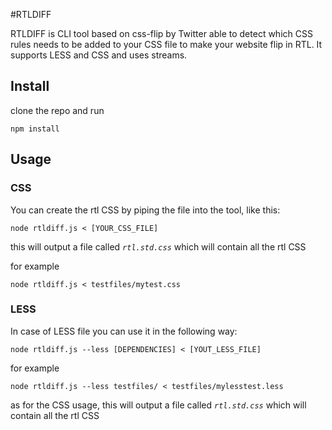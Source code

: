 #RTLDIFF

RTLDIFF is CLI tool based on css-flip by Twitter able to detect which CSS rules needs to be added to your CSS file to make your website flip in RTL. It supports LESS and CSS and uses streams.

## Install

clone the repo and run

` npm install `

## Usage

### CSS

You can create the rtl CSS by piping the file into the tool, like this:

` node rtldiff.js < [YOUR_CSS_FILE] `

this will output a file called *` rtl.std.css `* which will contain all the rtl CSS

for example

` node rtldiff.js < testfiles/mytest.css `

### LESS

In case of LESS file you can use it in the following way:

` node rtldiff.js --less [DEPENDENCIES] < [YOUT_LESS_FILE] ` 

for example

` node rtldiff.js --less testfiles/ < testfiles/mylesstest.less ` 

as for the CSS usage, this will output a file called *` rtl.std.css `* which will contain all the rtl CSS